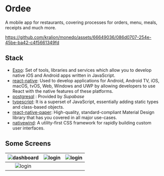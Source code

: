 # Ordee

A mobile app for restaurants, covering processes for orders, menu, meals, receipts and much more. 

https://github.com/kralion/monedo/assets/66649036/086d0707-254e-45be-ba42-c4f5661349fd
 
## Stack

- [Expo](https://expo.dev/): Set of tools, libraries and services which allow you to develop native iOS and Android apps written in JavaScript.
- [react-native](https://reactnative.dev/): Used to develop applications for Android, Android TV, iOS, macOS, tvOS, Web, Windows and UWP by allowing developers to use React with the native features of these platforms.
- [postgresql](https://supabase.com/docs/guides/database/overview) : Provided by *Supabase*
- [typescript](https://www.typescriptlang.org/): It is a superset of JavaScript, essentially adding static types and class-based objects.
- [react-native-paper](https://reactnativepaper.com): High-quality, standard-compliant Material Design library that has you covered in all major use-cases.
- [nativewind](https://www.nativewind.dev/): A utility-first CSS framework for rapidly building custom user interfaces.

## Some Screens

| ![dashboard](https://i.ibb.co/mNVx83R/Whats-App-Image-2024-12-19-at-8-17-41-AM-3.jpg) | ![login](https://i.ibb.co/GdxLSdZ/Whats-App-Image-2024-12-19-at-8-17-41-AM-2.jpg) | ![login](https://i.ibb.co/L9cYtNx/Whats-App-Image-2024-12-19-at-8-17-41-AM-1.jpg) |
|:---:|:---:|:---:|
| ![login](https://i.ibb.co/8chGts8/Whats-App-Image-2024-12-19-at-8-17-41-AM.jpg) |  |  |

